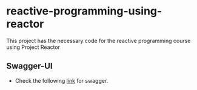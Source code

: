 # reactive-programming-using-reactor

This project has the necessary code for the reactive programming course using Project Reactor

## Swagger-UI

- Check the following [link](http://localhost:8080/movies/swagger-ui.html) for swagger.

